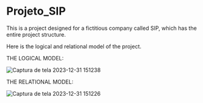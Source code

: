 # Projeto_SIP
This is a project designed for a fictitious company called SIP, which has the entire project structure.

Here is the logical and relational model of the project.

THE LOGICAL MODEL:

![Captura de tela 2023-12-31 151238](https://github.com/lucaspinheiro27/Projeto_SIP/assets/115811060/686b1ead-0b55-40b4-9dd4-05f44ab13948)

THE RELATIONAL MODEL:

![Captura de tela 2023-12-31 151226](https://github.com/lucaspinheiro27/Projeto_SIP/assets/115811060/f2ad78b4-2271-43b0-bd5e-832d1e1667ed)
